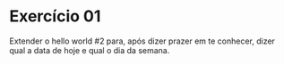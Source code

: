 # Exercício 01

Extender o hello world #2 para, após dizer prazer em te conhecer, dizer qual a data de hoje e qual o dia da semana.

